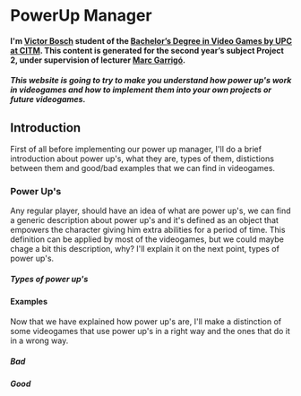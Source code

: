 # PowerUp Manager

#### I'm [Victor Bosch](https://www.linkedin.com/in/victor-b-a596a2138/) student of the [Bachelor’s Degree in Video Games by UPC at CITM](https://www.citm.upc.edu/cat/estudis/graus-videojocs/). This content is generated for the second year’s subject Project 2, under supervision of lecturer [Marc Garrigó](https://www.linkedin.com/in/mgarrigo).

##### This website is going to try to make you understand how power up's work in videogames and how to implement them into your own projects or future videogames.

## Introduction

First of all before implementing our power up manager, I'll do a brief introduction about power up's, what they are, types of them, distictions between them and good/bad examples that we can find in videogames.

### Power Up's

Any regular player, should have an idea of what are power up's, we can find a generic description about power up's and it's defined as an object that empowers the character giving him extra abilities for a period of time. This definition can be applied by most of the videogames, but we could maybe chage a bit this description, why? I'll explain it on the next point, types of power up's.

##### Types of power up's

#### Examples

Now that we have explained how power up's are, I'll make a distinction of some videogames that use power up's in a right way and the ones that do it in a wrong way.

##### Bad

##### Good




















